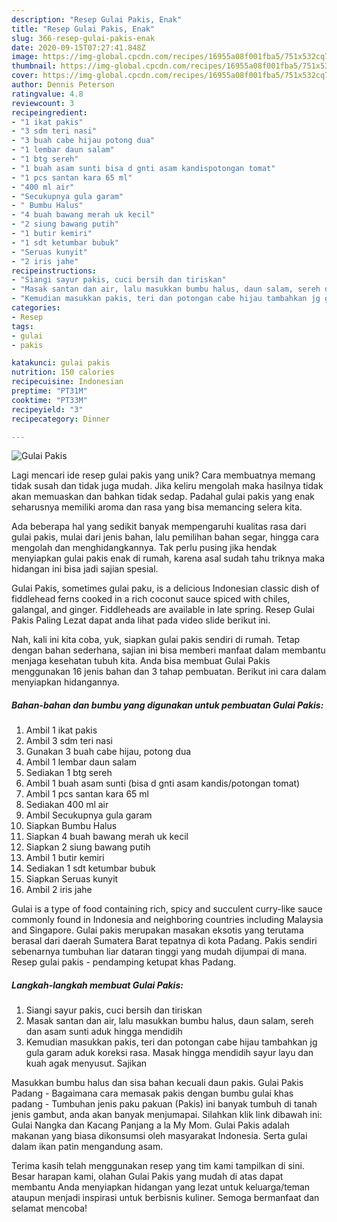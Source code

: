 ```yaml
---
description: "Resep Gulai Pakis, Enak"
title: "Resep Gulai Pakis, Enak"
slug: 366-resep-gulai-pakis-enak
date: 2020-09-15T07:27:41.848Z
image: https://img-global.cpcdn.com/recipes/16955a08f001fba5/751x532cq70/gulai-pakis-foto-resep-utama.jpg
thumbnail: https://img-global.cpcdn.com/recipes/16955a08f001fba5/751x532cq70/gulai-pakis-foto-resep-utama.jpg
cover: https://img-global.cpcdn.com/recipes/16955a08f001fba5/751x532cq70/gulai-pakis-foto-resep-utama.jpg
author: Dennis Peterson
ratingvalue: 4.8
reviewcount: 3
recipeingredient:
- "1 ikat pakis"
- "3 sdm teri nasi"
- "3 buah cabe hijau potong dua"
- "1 lembar daun salam"
- "1 btg sereh"
- "1 buah asam sunti bisa d gnti asam kandispotongan tomat"
- "1 pcs santan kara 65 ml"
- "400 ml air"
- "Secukupnya gula garam"
- " Bumbu Halus"
- "4 buah bawang merah uk kecil"
- "2 siung bawang putih"
- "1 butir kemiri"
- "1 sdt ketumbar bubuk"
- "Seruas kunyit"
- "2 iris jahe"
recipeinstructions:
- "Siangi sayur pakis, cuci bersih dan tiriskan"
- "Masak santan dan air, lalu masukkan bumbu halus, daun salam, sereh dan asam sunti aduk hingga mendidih"
- "Kemudian masukkan pakis, teri dan potongan cabe hijau tambahkan jg gula garam aduk koreksi rasa. Masak hingga mendidih sayur layu dan kuah agak menyusut. Sajikan"
categories:
- Resep
tags:
- gulai
- pakis

katakunci: gulai pakis 
nutrition: 150 calories
recipecuisine: Indonesian
preptime: "PT31M"
cooktime: "PT33M"
recipeyield: "3"
recipecategory: Dinner

---
```



![Gulai Pakis](https://img-global.cpcdn.com/recipes/16955a08f001fba5/751x532cq70/gulai-pakis-foto-resep-utama.jpg)

Lagi mencari ide resep gulai pakis yang unik? Cara membuatnya memang tidak susah dan tidak juga mudah. Jika keliru mengolah maka hasilnya tidak akan memuaskan dan bahkan tidak sedap. Padahal gulai pakis yang enak seharusnya memiliki aroma dan rasa yang bisa memancing selera kita.

Ada beberapa hal yang sedikit banyak mempengaruhi kualitas rasa dari gulai pakis, mulai dari jenis bahan, lalu pemilihan bahan segar, hingga cara mengolah dan menghidangkannya. Tak perlu pusing jika hendak menyiapkan gulai pakis enak di rumah, karena asal sudah tahu triknya maka hidangan ini bisa jadi sajian spesial.

Gulai Pakis, sometimes gulai paku, is a delicious Indonesian classic dish of fiddlehead ferns cooked in a rich coconut sauce spiced with chiles, galangal, and ginger. Fiddleheads are available in late spring. Resep Gulai Pakis Paling Lezat dapat anda lihat pada video slide berikut ini.


Nah, kali ini kita coba, yuk, siapkan gulai pakis sendiri di rumah. Tetap dengan bahan sederhana, sajian ini bisa memberi manfaat dalam membantu menjaga kesehatan tubuh kita. Anda bisa membuat Gulai Pakis menggunakan 16 jenis bahan dan 3 tahap pembuatan. Berikut ini cara dalam menyiapkan hidangannya.

<!--inarticleads1-->

##### Bahan-bahan dan bumbu yang digunakan untuk pembuatan Gulai Pakis:

1. Ambil 1 ikat pakis
1. Ambil 3 sdm teri nasi
1. Gunakan 3 buah cabe hijau, potong dua
1. Ambil 1 lembar daun salam
1. Sediakan 1 btg sereh
1. Ambil 1 buah asam sunti (bisa d gnti asam kandis/potongan tomat)
1. Ambil 1 pcs santan kara 65 ml
1. Sediakan 400 ml air
1. Ambil Secukupnya gula garam
1. Siapkan  Bumbu Halus
1. Siapkan 4 buah bawang merah uk kecil
1. Siapkan 2 siung bawang putih
1. Ambil 1 butir kemiri
1. Sediakan 1 sdt ketumbar bubuk
1. Siapkan Seruas kunyit
1. Ambil 2 iris jahe


Gulai is a type of food containing rich, spicy and succulent curry-like sauce commonly found in Indonesia and neighboring countries including Malaysia and Singapore. Gulai pakis merupakan masakan eksotis yang terutama berasal dari daerah Sumatera Barat tepatnya di kota Padang. Pakis sendiri sebenarnya tumbuhan liar dataran tinggi yang mudah dijumpai di mana. Resep gulai pakis - pendamping ketupat khas Padang. 

<!--inarticleads2-->

##### Langkah-langkah membuat Gulai Pakis:

1. Siangi sayur pakis, cuci bersih dan tiriskan
1. Masak santan dan air, lalu masukkan bumbu halus, daun salam, sereh dan asam sunti aduk hingga mendidih
1. Kemudian masukkan pakis, teri dan potongan cabe hijau tambahkan jg gula garam aduk koreksi rasa. Masak hingga mendidih sayur layu dan kuah agak menyusut. Sajikan


Masukkan bumbu halus dan sisa bahan kecuali daun pakis. Gulai Pakis Padang - Bagaimana cara memasak pakis dengan bumbu gulai khas padang - Tumbuhan jenis paku pakuan (Pakis) ini banyak tumbuh di tanah jenis gambut, anda akan banyak menjumapai. Silahkan klik link dibawah ini: Gulai Nangka dan Kacang Panjang a la My Mom. Gulai Pakis adalah makanan yang biasa dikonsumsi oleh masyarakat Indonesia. Serta gulai dalam ikan patin mengandung asam. 

Terima kasih telah menggunakan resep yang tim kami tampilkan di sini. Besar harapan kami, olahan Gulai Pakis yang mudah di atas dapat membantu Anda menyiapkan hidangan yang lezat untuk keluarga/teman ataupun menjadi inspirasi untuk berbisnis kuliner. Semoga bermanfaat dan selamat mencoba!

